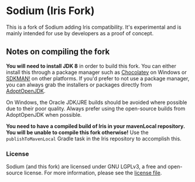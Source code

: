 # Sodium (Iris Fork)

This is a fork of Sodium adding Iris compatibility. It's experimental and is mainly intended for use by developers as a proof of concept.

## Notes on compiling the fork

**You will need to install JDK 8** in order to build this fork. You can either install this through
a package manager such as [Chocolatey](https://chocolatey.org/) on Windows or [SDKMAN!](https://sdkman.io/) on other
platforms. If you'd prefer to not use a package manager, you can always grab the installers or packages directly from
[AdoptOpenJDK](https://adoptopenjdk.net/).

On Windows, the Oracle JDK/JRE builds should be avoided where possible due to their poor quality. Always prefer using
the open-source builds from AdoptOpenJDK when possible.

**You need to have a compiled build of Iris in your mavenLocal repository. You will be unable to compile this fork otherwise!** Use the `publishToMavenLocal` Gradle task in the Iris repository to accomplish this.

### License

Sodium (and this fork) are licensed under GNU LGPLv3, a free and open-source license. For more information, please see the
[license file](https://github.com/jellysquid3/sodium-fabric/blob/1.16.x/dev/LICENSE.txt).

